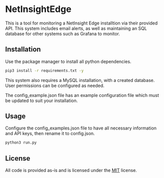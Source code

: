 # NetInsightEdge

This is a tool for monitoring a NetInsight Edge installtion via their provided API. This system includes email alerts,
as well as maintaining an SQL database for other systems such as Grafana to monitor. 

## Installation

Use the package manager to install all python dependencies.

```bash
pip3 install -r requirements.txt -y
```

This system also requires a MySQL installation, with a created database. User permissions can be configured as needed.

The config_example.json file has an example configuration file which must be updated to suit your installation.

## Usage

Configure the config_examples.json file to have all necessary information and API keys, then rename it to config.json.

```python
python3 run.py
```

## License
All code is provided as-is and is licensed under the [MIT](https://choosealicense.com/licenses/mit/) license.